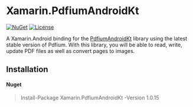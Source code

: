 # Xamarin.PdfiumAndroidKt

[![NuGet](https://img.shields.io/nuget/v/xamarin.pfiumandroidkt.svg?maxAge=86400&style=flat)](https://www.nuget.org/packages/Xamarin.PdfiumAndroidKt/)
[![License](https://img.shields.io/badge/License-Apache_2.0-blue.svg)](https://opensource.org/licenses/Apache-2.0)

A Xamarin.Android binding for the [PdfiumAndroidKt](https://github.com/johngray1965/PdfiumAndroidKt) library using the latest stable version of Pdfium. With this library, you will be able to read, write, update PDF files as well as convert pages to images.

## Installation
#### Nuget

> Install-Package Xamarin.PdfiumAndroidKt -Version 1.0.15
